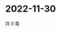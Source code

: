 # 2022-11-30

共 0 条

<!-- BEGIN WEIBO -->
<!-- 最后更新时间 Wed Nov 30 2022 17:14:53 GMT+0800 (China Standard Time) -->

<!-- END WEIBO -->

